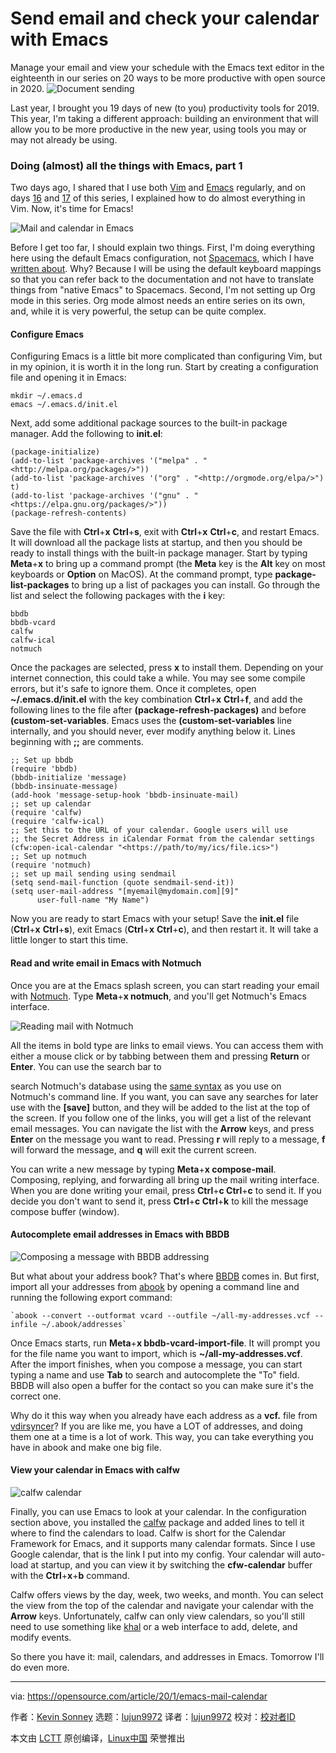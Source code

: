 [#]: collector: (lujun9972)
[#]: translator: (lujun9972)
[#]: reviewer: ( )
[#]: publisher: ( )
[#]: url: ( )
[#]: subject: (Send email and check your calendar with Emacs)
[#]: via: (https://opensource.com/article/20/1/emacs-mail-calendar)
[#]: author: (Kevin Sonney https://opensource.com/users/ksonney)

Send email and check your calendar with Emacs
======
Manage your email and view your schedule with the Emacs text editor in
the eighteenth in our series on 20 ways to be more productive with open
source in 2020.
![Document sending][1]

Last year, I brought you 19 days of new (to you) productivity tools for 2019. This year, I'm taking a different approach: building an environment that will allow you to be more productive in the new year, using tools you may or may not already be using.

### Doing (almost) all the things with Emacs, part 1

Two days ago, I shared that I use both [Vim][2] and [Emacs][3] regularly, and on days [16][4] and [17][5] of this series, I explained how to do almost everything in Vim. Now, it's time for Emacs!

![Mail and calendar in Emacs][6]

Before I get too far, I should explain two things. First, I'm doing everything here using the default Emacs configuration, not [Spacemacs][7], which I have [written about][8]. Why? Because I will be using the default keyboard mappings so that you can refer back to the documentation and not have to translate things from "native Emacs" to Spacemacs. Second, I'm not setting up Org mode in this series. Org mode almost needs an entire series on its own, and, while it is very powerful, the setup can be quite complex.

#### Configure Emacs

Configuring Emacs is a little bit more complicated than configuring Vim, but in my opinion, it is worth it in the long run. Start by creating a configuration file and opening it in Emacs:


```
mkdir ~/.emacs.d
emacs ~/.emacs.d/init.el
```

Next, add some additional package sources to the built-in package manager. Add the following to **init.el**:


```
(package-initialize)
(add-to-list 'package-archives '("melpa" . "<http://melpa.org/packages/>"))
(add-to-list 'package-archives '("org" . "<http://orgmode.org/elpa/>") t)
(add-to-list 'package-archives '("gnu" . "<https://elpa.gnu.org/packages/>"))
(package-refresh-contents)
```

Save the file with **Ctrl**+**x** **Ctrl**+**s**, exit with **Ctrl**+**x** **Ctrl**+**c**, and restart Emacs. It will download all the package lists at startup, and then you should be ready to install things with the built-in package manager. Start by typing **Meta**+**x** to bring up a command prompt (the **Meta** key is the **Alt** key on most keyboards or **Option** on MacOS). At the command prompt, type **package-list-packages** to bring up a list of packages you can install. Go through the list and select the following packages with the **i** key:


```
bbdb
bbdb-vcard
calfw
calfw-ical
notmuch
```

Once the packages are selected, press **x** to install them. Depending on your internet connection, this could take a while. You may see some compile errors, but it's safe to ignore them. Once it completes, open **~/.emacs.d/init.el** with the key combination **Ctrl**+**x** **Ctrl**+**f**, and add the following lines to the file after **(package-refresh-packages)** and before **(custom-set-variables**. Emacs uses the **(custom-set-variables** line internally, and you should never, ever modify anything below it. Lines beginning with **;;** are comments.


```
;; Set up bbdb
(require 'bbdb)
(bbdb-initialize 'message)
(bbdb-insinuate-message)
(add-hook 'message-setup-hook 'bbdb-insinuate-mail)
;; set up calendar
(require 'calfw)
(require 'calfw-ical)
;; Set this to the URL of your calendar. Google users will use
;; the Secret Address in iCalendar Format from the calendar settings
(cfw:open-ical-calendar "<https://path/to/my/ics/file.ics>")
;; Set up notmuch
(require 'notmuch)
;; set up mail sending using sendmail
(setq send-mail-function (quote sendmail-send-it))
(setq user-mail-address "[myemail@mydomain.com][9]"
      user-full-name "My Name")
```

Now you are ready to start Emacs with your setup! Save the **init.el** file (**Ctrl**+**x** **Ctrl**+**s**), exit Emacs (**Ctrl**+**x** **Ctrl**+**c**), and then restart it. It will take a little longer to start this time.

#### Read and write email in Emacs with Notmuch

Once you are at the Emacs splash screen, you can start reading your email with [Notmuch][10]. Type **Meta**+**x notmuch**, and you'll get Notmuch's Emacs interface.

![Reading mail with Notmuch][11]

All the items in bold type are links to email views. You can access them with either a mouse click or by tabbing between them and pressing **Return** or **Enter**. You can use the search bar to

search Notmuch's database using the [same syntax][12] as you use on Notmuch's command line. If you want, you can save any searches for later use with the **[save]** button, and they will be added to the list at the top of the screen. If you follow one of the links, you will get a list of the relevant email messages. You can navigate the list with the **Arrow** keys, and press **Enter** on the message you want to read. Pressing **r** will reply to a message, **f** will forward the message, and **q** will exit the current screen.

You can write a new message by typing **Meta**+**x compose-mail**. Composing, replying, and forwarding all bring up the mail writing interface. When you are done writing your email, press **Ctrl**+**c Ctrl**+**c** to send it. If you decide you don't want to send it, press **Ctrl**+**c Ctrl**+**k** to kill the message compose buffer (window).

#### Autocomplete email addresses in Emacs with BBDB

![Composing a message with BBDB addressing][13]

But what about your address book? That's where [BBDB][14] comes in. But first, import all your addresses from [abook][15] by opening a command line and running the following export command:


```
`abook --convert --outformat vcard --outfile ~/all-my-addresses.vcf --infile ~/.abook/addresses`
```

Once Emacs starts, run **Meta**+**x bbdb-vcard-import-file**. It will prompt you for the file name you want to import, which is **~/all-my-addresses.vcf**. After the import finishes, when you compose a message, you can start typing a name and use **Tab** to search and autocomplete the "To" field. BBDB will also open a buffer for the contact so you can make sure it's the correct one.

Why do it this way when you already have each address as a **vcf.** file from [vdirsyncer][16]? If you are like me, you have a LOT of addresses, and doing them one at a time is a lot of work. This way, you can take everything you have in abook and make one big file.

#### View your calendar in Emacs with calfw

![calfw calendar][17]

Finally, you can use Emacs to look at your calendar. In the configuration section above, you installed the [calfw][18] package and added lines to tell it where to find the calendars to load. Calfw is short for the Calendar Framework for Emacs, and it supports many calendar formats. Since I use Google calendar, that is the link I put into my config. Your calendar will auto-load at startup, and you can view it by switching the **cfw-calendar** buffer with the **Ctrl**+**x**+**b** command.

Calfw offers views by the day, week, two weeks, and month. You can select the view from the top of the calendar and navigate your calendar with the **Arrow** keys. Unfortunately, calfw can only view calendars, so you'll still need to use something like [khal][19] or a web interface to add, delete, and modify events.

So there you have it: mail, calendars, and addresses in Emacs. Tomorrow I'll do even more.

--------------------------------------------------------------------------------

via: https://opensource.com/article/20/1/emacs-mail-calendar

作者：[Kevin Sonney][a]
选题：[lujun9972][b]
译者：[lujun9972](https://github.com/lujun9972)
校对：[校对者ID](https://github.com/校对者ID)

本文由 [LCTT](https://github.com/LCTT/TranslateProject) 原创编译，[Linux中国](https://linux.cn/) 荣誉推出

[a]: https://opensource.com/users/ksonney
[b]: https://github.com/lujun9972
[1]: https://opensource.com/sites/default/files/styles/image-full-size/public/lead-images/email_paper_envelope_document.png?itok=uPj_kouJ (Document sending)
[2]: https://www.vim.org/
[3]: https://www.gnu.org/software/emacs/
[4]: https://opensource.com/article/20/1/vim-email-calendar
[5]: https://opensource.com/article/20/1/vim-task-list-reddit-twitter
[6]: https://opensource.com/sites/default/files/uploads/productivity_18-1.png (Mail and calendar in Emacs)
[7]: https://www.spacemacs.org/
[8]: https://opensource.com/article/19/12/spacemacs
[9]: mailto:myemail@mydomain.com
[10]: https://notmuchmail.org/
[11]: https://opensource.com/sites/default/files/uploads/productivity_18-2.png (Reading mail with Notmuch)
[12]: https://opensource.com/article/20/1/organize-email-notmuch
[13]: https://opensource.com/sites/default/files/uploads/productivity_18-3.png (Composing a message with BBDB addressing)
[14]: https://www.jwz.org/bbdb/
[15]: https://opensource.com/article/20/1/sync-contacts-locally
[16]: https://opensource.com/article/20/1/open-source-calendar
[17]: https://opensource.com/sites/default/files/uploads/productivity_18-4.png (calfw calendar)
[18]: https://github.com/kiwanami/emacs-calfw
[19]: https://khal.readthedocs.io/en/v0.9.2/index.html
